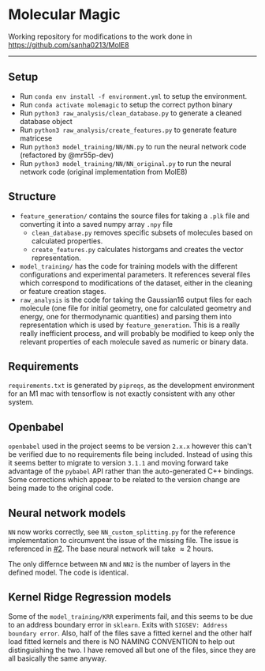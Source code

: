# Molecular Magic

Working repository for modifications to the work done in https://github.com/sanha0213/MolE8
****
## Setup
- Run `conda env install -f environment.yml` to setup the environment.
- Run `conda activate molemagic` to setup the correct python binary
- Run `python3 raw_analysis/clean_database.py` to generate a cleaned database object
- Run `python3 raw_analysis/create_features.py` to generate feature matricese
- Run `python3 model_training/NN/NN.py` to run the neural network code (refactored by @mr55p-dev)
- Run `python3 model_training/NN/NN_original.py` to run the neural network code (original implementation from MolE8)

## Structure

- `feature_generation/` contains the source files for taking a `.plk` file and converting it into a saved numpy array `.npy` file
  - `clean_database.py` removes specific subsets of molecules based on calculated properties.
  - `create_features.py` calculates historgams and creates the vector representation.
- `model_training/` has the code for training models with the different configurations and experimental parameters. It references several files which correspond to modifications of the dataset, either in the cleaning or feature creation stages.
- `raw_analysis` is the code for taking the Gaussian16 output files for each molecule (one file for initial geometry, one for calculated geometry and energy, one for thermodynamic quantities) and parsing them into representation which is used by `feature_generation`. This is a really really inefficient process, and will probably be modified to keep only the relevant properties of each molecule saved as numeric or binary data.

## Requirements

`requirements.txt` is generated by `pipreqs`, as the development environment for an M1 mac with tensorflow is not exactly consistent with any other system.

## Openbabel

`openbabel` used in the project seems to be version `2.x.x` however this can't be verified due to no requirements file being included. Instead of using this it seems better to migrate to version `3.1.1` and moving forward take advantage of the `pybabel` API rather than the auto-generated C++ bindings. Some corrections which appear to be related to the version change are being made to the original code.

## Neural network models
`NN` now works correctly, see `NN_custom_splitting.py` for the reference implementation to circumvent the issue of the missing file. The issue is referenced in [#2](https://github.com/LukeRaw/molecular-magic/issues/2).
The base neural network will take $\approx 2\ \text{hours}$.

The only differnce between `NN` and `NN2` is the number of layers in the defined model. The code is identical.

## Kernel Ridge Regression models
Some of the `model_training/KRR` experiments fail, and this seems to be due to an address boundary error in `sklearn`. Exits with `SIGSEV: Address boundary error`. Also, half of the files save a fitted kernel and the other half load fitted kernels and there is NO NAMING CONVENTION to help out distinguishing the two. I have removed all but one of the files, since they are all basically the same anyway.

